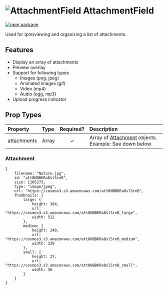 # ![AttachmentField](https://user-images.githubusercontent.com/44801418/48063098-93a3f380-e1f6-11e8-95ef-5a9d39ef96ae.png) AttachmentField

[![npm package][npm-badge]][npm]

Used for (pre)viewing and organizing a list of attachments.

## Features

- Display an array of attachments
- Preview overlay
- Support for following types
    - Images (png, jpeg)
    - Animated images (gif)
    - Video (mp4)
    - Audio (ogg, mp3)
- Upload progress indicator

## Prop Types

| Property | Type | Required? | Description |
|:---|:---|:---:|:---|
| attachments | Array | ✓ | Array of [Attachment](#attachment) objects. Example: See down below. |

### Attachment

```
{
    filename: "Nature.jpg",
    id: "att8NBBKRa8slSrnB",
    size: 1165273,
    type: "image/jpeg",
    url: "https://cosmos3.s3.amazonaws.com/att8NBBKRa8slSrnB",
    thumbnails: {
        large: {
            height: 384,
            url: "https://cosmos3.s3.amazonaws.com/att8NBBKRa8slSrnB_large",
            width: 512
        },
        medium: {
            height: 240,
            url: "https://cosmos3.s3.amazonaws.com/att8NBBKRa8slSrnB_medium",
            width: 320
        },
        small: {
            height: 27,
            url: "https://cosmos3.s3.amazonaws.com/att8NBBKRa8slSrnB_small",
            width: 36
        }
    }
}
```

[npm-badge]: https://img.shields.io/npm/v/@cmds/attachment-field.svg
[npm]: https://www.npmjs.com/package/@cmds/attachment-field